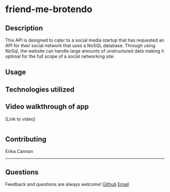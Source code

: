 # friend-me-brotendo


## Description
This API is designed to cater to a social media startup that has requested an API for their social network that uses a NoSQL database. Through using NoSql, the website can handle large amounts of unstructured data making it optimal for the full scope of a social networking site.


## Usage

## Technologies utilized


## Video walkthrough of app 
[Link to video] 

<img src="">

## Contributing
Erika Cannon

----
## Questions
Feedback and questions are always welcome!
[Github](https://github.com/cannnonel)
[Email](mailto:cannone.rva!gmail.com)